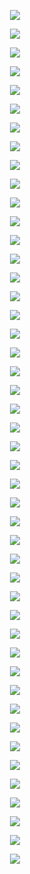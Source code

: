 <p align="center"> <img src= 'all_figs_NTK/DLGN-SF(n_h_l = 5, n_n = 32,Run=1,Epoch = 000,step=00,UnLearned,loss = 0.481).png' /> </p>
<p align="center"> <img src= 'all_figs_NTK/DLGN-SF(n_h_l = 5, n_n = 32,Run=1,Epoch = 001,step=01,Learned,loss = 0.473).png' /> </p>
<p align="center"> <img src= 'all_figs_NTK/DLGN-SF(n_h_l = 5, n_n = 32,Run=1,Epoch = 001,step=02,Learned,loss = 0.465).png' /> </p>
<p align="center"> <img src= 'all_figs_NTK/DLGN-SF(n_h_l = 5, n_n = 32,Run=1,Epoch = 001,step=03,Learned,loss = 0.457).png' /> </p>
<p align="center"> <img src= 'all_figs_NTK/DLGN-SF(n_h_l = 5, n_n = 32,Run=1,Epoch = 001,step=04,Learned,loss = 0.45).png' /> </p>
<p align="center"> <img src= 'all_figs_NTK/DLGN-SF(n_h_l = 5, n_n = 32,Run=1,Epoch = 001,step=05,Learned,loss = 0.443).png' /> </p>
<p align="center"> <img src= 'all_figs_NTK/DLGN-SF(n_h_l = 5, n_n = 32,Run=1,Epoch = 001,step=06,Learned,loss = 0.436).png' /> </p>
<p align="center"> <img src= 'all_figs_NTK/DLGN-SF(n_h_l = 5, n_n = 32,Run=1,Epoch = 001,step=07,Learned,loss = 0.429).png' /> </p>
<p align="center"> <img src= 'all_figs_NTK/DLGN-SF(n_h_l = 5, n_n = 32,Run=1,Epoch = 001,step=08,Learned,loss = 0.423).png' /> </p>
<p align="center"> <img src= 'all_figs_NTK/DLGN-SF(n_h_l = 5, n_n = 32,Run=1,Epoch = 001,step=09,Learned,loss = 0.416).png' /> </p>
<p align="center"> <img src= 'all_figs_NTK/DLGN-SF(n_h_l = 5, n_n = 32,Run=1,Epoch = 001,step=10,Learned,loss = 0.409).png' /> </p>
<p align="center"> <img src= 'all_figs_NTK/DLGN-SF(n_h_l = 5, n_n = 32,Run=1,Epoch = 001,step=11,Learned,loss = 0.401).png' /> </p>
<p align="center"> <img src= 'all_figs_NTK/DLGN-SF(n_h_l = 5, n_n = 32,Run=1,Epoch = 001,step=12,Learned,loss = 0.392).png' /> </p>
<p align="center"> <img src= 'all_figs_NTK/DLGN-SF(n_h_l = 5, n_n = 32,Run=1,Epoch = 001,step=13,Learned,loss = 0.384).png' /> </p>
<p align="center"> <img src= 'all_figs_NTK/DLGN-SF(n_h_l = 5, n_n = 32,Run=1,Epoch = 001,step=14,Learned,loss = 0.374).png' /> </p>
<p align="center"> <img src= 'all_figs_NTK/DLGN-SF(n_h_l = 5, n_n = 32,Run=1,Epoch = 001,step=15,Learned,loss = 0.365).png' /> </p>
<p align="center"> <img src= 'all_figs_NTK/DLGN-SF(n_h_l = 5, n_n = 32,Run=1,Epoch = 001,step=16,Learned,loss = 0.356).png' /> </p>
<p align="center"> <img src= 'all_figs_NTK/DLGN-SF(n_h_l = 5, n_n = 32,Run=1,Epoch = 002,step=01,Learned,loss = 0.348).png' /> </p>
<p align="center"> <img src= 'all_figs_NTK/DLGN-SF(n_h_l = 5, n_n = 32,Run=1,Epoch = 002,step=02,Learned,loss = 0.34).png' /> </p>
<p align="center"> <img src= 'all_figs_NTK/DLGN-SF(n_h_l = 5, n_n = 32,Run=1,Epoch = 002,step=03,Learned,loss = 0.333).png' /> </p>
<p align="center"> <img src= 'all_figs_NTK/DLGN-SF(n_h_l = 5, n_n = 32,Run=1,Epoch = 002,step=04,Learned,loss = 0.324).png' /> </p>
<p align="center"> <img src= 'all_figs_NTK/DLGN-SF(n_h_l = 5, n_n = 32,Run=1,Epoch = 002,step=05,Learned,loss = 0.316).png' /> </p>
<p align="center"> <img src= 'all_figs_NTK/DLGN-SF(n_h_l = 5, n_n = 32,Run=1,Epoch = 002,step=06,Learned,loss = 0.309).png' /> </p>
<p align="center"> <img src= 'all_figs_NTK/DLGN-SF(n_h_l = 5, n_n = 32,Run=1,Epoch = 002,step=07,Learned,loss = 0.302).png' /> </p>
<p align="center"> <img src= 'all_figs_NTK/DLGN-SF(n_h_l = 5, n_n = 32,Run=1,Epoch = 002,step=08,Learned,loss = 0.292).png' /> </p>
<p align="center"> <img src= 'all_figs_NTK/DLGN-SF(n_h_l = 5, n_n = 32,Run=1,Epoch = 002,step=09,Learned,loss = 0.283).png' /> </p>
<p align="center"> <img src= 'all_figs_NTK/DLGN-SF(n_h_l = 5, n_n = 32,Run=1,Epoch = 002,step=10,Learned,loss = 0.275).png' /> </p>
<p align="center"> <img src= 'all_figs_NTK/DLGN-SF(n_h_l = 5, n_n = 32,Run=1,Epoch = 002,step=11,Learned,loss = 0.271).png' /> </p>
<p align="center"> <img src= 'all_figs_NTK/DLGN-SF(n_h_l = 5, n_n = 32,Run=1,Epoch = 002,step=12,Learned,loss = 0.27).png' /> </p>
<p align="center"> <img src= 'all_figs_NTK/DLGN-SF(n_h_l = 5, n_n = 32,Run=1,Epoch = 002,step=13,Learned,loss = 0.269).png' /> </p>
<p align="center"> <img src= 'all_figs_NTK/DLGN-SF(n_h_l = 5, n_n = 32,Run=1,Epoch = 002,step=14,Learned,loss = 0.267).png' /> </p>
<p align="center"> <img src= 'all_figs_NTK/DLGN-SF(n_h_l = 5, n_n = 32,Run=1,Epoch = 002,step=15,Learned,loss = 0.265).png' /> </p>
<p align="center"> <img src= 'all_figs_NTK/DLGN-SF(n_h_l = 5, n_n = 32,Run=1,Epoch = 002,step=16,Learned,loss = 0.264).png' /> </p>
<p align="center"> <img src= 'all_figs_NTK/DLGN-SF(n_h_l = 5, n_n = 32,Run=1,Epoch = 003,step=16,Learned,loss = 0.26).png' /> </p>
<p align="center"> <img src= 'all_figs_NTK/DLGN-SF(n_h_l = 5, n_n = 32,Run=1,Epoch = 004,step=16,Learned,loss = 0.257).png' /> </p>
<p align="center"> <img src= 'all_figs_NTK/DLGN-SF(n_h_l = 5, n_n = 32,Run=1,Epoch = 005,step=16,Learned,loss = 0.253).png' /> </p>
<p align="center"> <img src= 'all_figs_NTK/DLGN-SF(n_h_l = 5, n_n = 32,Run=1,Epoch = 006,step=16,Learned,loss = 0.251).png' /> </p>
<p align="center"> <img src= 'all_figs_NTK/DLGN-SF(n_h_l = 5, n_n = 32,Run=1,Epoch = 007,step=16,Learned,loss = 0.249).png' /> </p>
<p align="center"> <img src= 'all_figs_NTK/DLGN-SF(n_h_l = 5, n_n = 32,Run=1,Epoch = 008,step=16,Learned,loss = 0.248).png' /> </p>
<p align="center"> <img src= 'all_figs_NTK/DLGN-SF(n_h_l = 5, n_n = 32,Run=1,Epoch = 009,step=16,Learned,loss = 0.248).png' /> </p>
<p align="center"> <img src= 'all_figs_NTK/DLGN-SF(n_h_l = 5, n_n = 32,Run=1,Epoch = 010,step=16,Learned,loss = 0.247).png' /> </p>
<p align="center"> <img src= 'all_figs_NTK/DLGN-SF(n_h_l = 5, n_n = 32,Run=1,Epoch = 020,step=16,Learned,loss = 0.239).png' /> </p>
<p align="center"> <img src= 'all_figs_NTK/DLGN-SF(n_h_l = 5, n_n = 32,Run=1,Epoch = 030,step=16,Learned,loss = 0.219).png' /> </p>
<p align="center"> <img src= 'all_figs_NTK/DLGN-SF(n_h_l = 5, n_n = 32,Run=1,Epoch = 040,step=16,Learned,loss = 0.158).png' /> </p>
<p align="center"> <img src= 'all_figs_NTK/DLGN-SF(n_h_l = 5, n_n = 32,Run=1,Epoch = 050,step=16,Learned,loss = 0.115).png' /> </p>
<p align="center"> <img src= 'all_figs_NTK/DLGN-SF(n_h_l = 5, n_n = 32,Run=1,Epoch = 060,step=16,Learned,loss = 0.025).png' /> </p>
